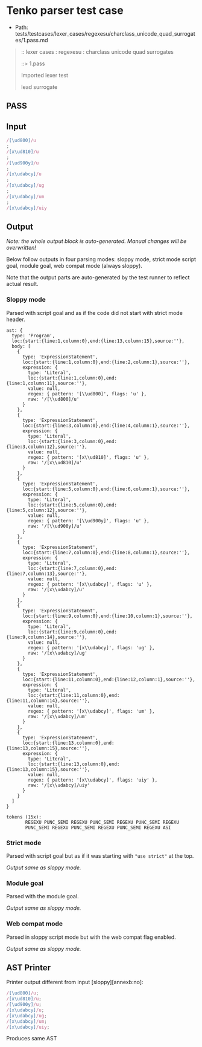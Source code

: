 # Tenko parser test case

- Path: tests/testcases/lexer_cases/regexesu/charclass_unicode_quad_surrogates/1.pass.md

> :: lexer cases : regexesu : charclass unicode quad surrogates
>
> ::> 1.pass
>
> Imported lexer test
>
> lead surrogate

## PASS

## Input

`````js
/[\ud800]/u
;
/[x\ud810]/u
;
/[\ud900y]/u
;
/[x\udabcy]/u
;
/[x\udabcy]/ug
;
/[x\udabcy]/um
;
/[x\udabcy]/uiy
`````

## Output

_Note: the whole output block is auto-generated. Manual changes will be overwritten!_

Below follow outputs in four parsing modes: sloppy mode, strict mode script goal, module goal, web compat mode (always sloppy).

Note that the output parts are auto-generated by the test runner to reflect actual result.

### Sloppy mode

Parsed with script goal and as if the code did not start with strict mode header.

`````
ast: {
  type: 'Program',
  loc:{start:{line:1,column:0},end:{line:13,column:15},source:''},
  body: [
    {
      type: 'ExpressionStatement',
      loc:{start:{line:1,column:0},end:{line:2,column:1},source:''},
      expression: {
        type: 'Literal',
        loc:{start:{line:1,column:0},end:{line:1,column:11},source:''},
        value: null,
        regex: { pattern: '[\\ud800]', flags: 'u' },
        raw: '/[\\ud800]/u'
      }
    },
    {
      type: 'ExpressionStatement',
      loc:{start:{line:3,column:0},end:{line:4,column:1},source:''},
      expression: {
        type: 'Literal',
        loc:{start:{line:3,column:0},end:{line:3,column:12},source:''},
        value: null,
        regex: { pattern: '[x\\ud810]', flags: 'u' },
        raw: '/[x\\ud810]/u'
      }
    },
    {
      type: 'ExpressionStatement',
      loc:{start:{line:5,column:0},end:{line:6,column:1},source:''},
      expression: {
        type: 'Literal',
        loc:{start:{line:5,column:0},end:{line:5,column:12},source:''},
        value: null,
        regex: { pattern: '[\\ud900y]', flags: 'u' },
        raw: '/[\\ud900y]/u'
      }
    },
    {
      type: 'ExpressionStatement',
      loc:{start:{line:7,column:0},end:{line:8,column:1},source:''},
      expression: {
        type: 'Literal',
        loc:{start:{line:7,column:0},end:{line:7,column:13},source:''},
        value: null,
        regex: { pattern: '[x\\udabcy]', flags: 'u' },
        raw: '/[x\\udabcy]/u'
      }
    },
    {
      type: 'ExpressionStatement',
      loc:{start:{line:9,column:0},end:{line:10,column:1},source:''},
      expression: {
        type: 'Literal',
        loc:{start:{line:9,column:0},end:{line:9,column:14},source:''},
        value: null,
        regex: { pattern: '[x\\udabcy]', flags: 'ug' },
        raw: '/[x\\udabcy]/ug'
      }
    },
    {
      type: 'ExpressionStatement',
      loc:{start:{line:11,column:0},end:{line:12,column:1},source:''},
      expression: {
        type: 'Literal',
        loc:{start:{line:11,column:0},end:{line:11,column:14},source:''},
        value: null,
        regex: { pattern: '[x\\udabcy]', flags: 'um' },
        raw: '/[x\\udabcy]/um'
      }
    },
    {
      type: 'ExpressionStatement',
      loc:{start:{line:13,column:0},end:{line:13,column:15},source:''},
      expression: {
        type: 'Literal',
        loc:{start:{line:13,column:0},end:{line:13,column:15},source:''},
        value: null,
        regex: { pattern: '[x\\udabcy]', flags: 'uiy' },
        raw: '/[x\\udabcy]/uiy'
      }
    }
  ]
}

tokens (15x):
       REGEXU PUNC_SEMI REGEXU PUNC_SEMI REGEXU PUNC_SEMI REGEXU
       PUNC_SEMI REGEXU PUNC_SEMI REGEXU PUNC_SEMI REGEXU ASI
`````

### Strict mode

Parsed with script goal but as if it was starting with `"use strict"` at the top.

_Output same as sloppy mode._

### Module goal

Parsed with the module goal.

_Output same as sloppy mode._

### Web compat mode

Parsed in sloppy script mode but with the web compat flag enabled.

_Output same as sloppy mode._

## AST Printer

Printer output different from input [sloppy][annexb:no]:

````js
/[\ud800]/u;
/[x\ud810]/u;
/[\ud900y]/u;
/[x\udabcy]/u;
/[x\udabcy]/ug;
/[x\udabcy]/um;
/[x\udabcy]/uiy;
````

Produces same AST
